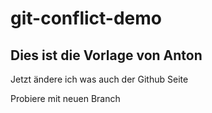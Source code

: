 # git-conflict-demo


## Dies ist die Vorlage von Anton

Jetzt ändere ich was auch der Github Seite

Probiere mit neuen Branch
